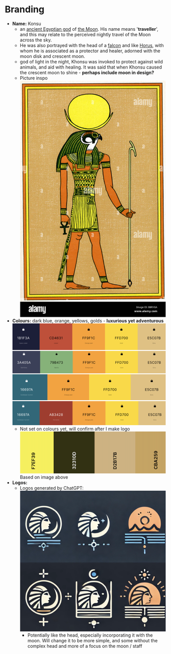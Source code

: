 # Branding

- **Name:** Konsu
  - an [ancient Egyptian god](https://en.wikipedia.org/wiki/Ancient_Egyptian_god) of [the Moon](https://en.wikipedia.org/wiki/Lunar_deity). His name means '**traveller**', and this may relate to the perceived nightly travel of the Moon across the sky.
  - He was also portrayed with the head of a [falcon](https://en.wikipedia.org/wiki/Falcon) and like [Horus](https://en.wikipedia.org/wiki/Horus), with whom he is associated as a protector and healer, adorned with the moon disk and crescent moon.
  - god of light in the night, Khonsu was invoked to protect against wild animals, and aid with healing. It was said that when Khonsu caused the crescent moon to shine - **perhaps include moon in design?**
  - Picture inspo
    ![image.png](images/branding-image.png)
- **Colours:** dark blue, orange, yellows, golds - **luxurious yet adventurous**
  ![Screenshot 2025-02-20 at 13.55.32.png](images/Screenshot_2025-02-20_at_13.55.32.png)
  ![Screenshot 2025-02-20 at 13.55.56.png](images/Screenshot_2025-02-20_at_13.55.56.png)
  ![Screenshot 2025-02-20 at 13.56.32.png](images/Screenshot_2025-02-20_at_13.56.32.png)
  ![Screenshot 2025-02-20 at 13.56.52.png](images/Screenshot_2025-02-20_at_13.56.52.png)
  - Not set on colours yet, will confirm after I make logo
    ![Based on image above](images/Screenshot_2025-02-20_at_13.58.37.png)
    Based on image above
- **Logos:**
  - Logos generated by ChatGPT:
    ![Screenshot 2025-02-20 at 13.51.44.png](images/Screenshot_2025-02-20_at_13.51.44.png)
    - Potentially like the head, especially incorporating it with the moon. Will change it to be more simple, and some without the complex head and more of a focus on the moon / staff
